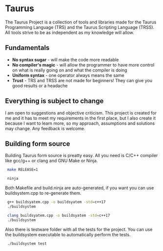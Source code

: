 # Taurus
The Taurus Project is a collection of tools and libraries made for the Taurus Programming Language (TRS) and the Taurus Scripting Language (TRSS). All tools strive to be as independent as my knowledge will allow.

## Fundamentals
<ul>
  <li><b>No syntax sugar</b> - will make the code more readable</li>
  <li><b>No compiler's magic</b> - will allow the programmer to have more control on what is really going on and what the compiler is doing</li>
  <li><b>Uniform syntax</b> - one operator always means the same</li>
  <li><b>Trust</b> - TRS and TRSS are not made for beginners! They can give you good results or a headache</li>
</ul>

## Everything is subject to change
I am open to suggestions and objective criticism. This project is created for me and it has to meet my requirements in the first place, but I also create it because I want to learn more, so my approach, assumptions and solutions may change. Any feedback is welcome.

## Building form source
Building Taurus form source is preatty easy. All you need is C/C++ compiler like gcc/g++ or clang and GNU Make or Ninja.

``` bash
 make RELEASE=1
```

``` bash
 ninja
```

Both Makefile and build.ninja are auto-generated, if you want you can use buildsystem.cpp to re-generate them.

``` bash
 g++ buildsyatem.cpp -o buildsyatem -std=c++17
 ./buildsystem
```

``` bash
 clang buildsyatem.cpp -o buildsyatem -std=c++17
 ./buildsystem
```

Also there is testware folder with all the tests for the project. You can use the buildsystem executable to automatically perform the tests.

``` bash
 ./buildsystem test
```

